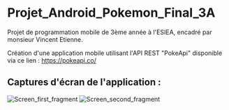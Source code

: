 # Projet_Android_Pokemon_Final_3A

Projet de programmation mobile de 3ème année à l'ESIEA, encadré par monsieur Vincent Etienne.

Création d'une application mobile utilisant l'API REST "PokeApi" disponible via ce lien : https://pokeapi.co/

## Captures d'écran de l'application : 

![Screen_first_fragment](https://user-images.githubusercontent.com/66916233/120119859-43b51f80-c19a-11eb-95fa-c28efa8634dc.jpg)
![Screen_second_fragment](https://user-images.githubusercontent.com/66916233/120119856-4283f280-c19a-11eb-8841-69c57682be16.jpg)
